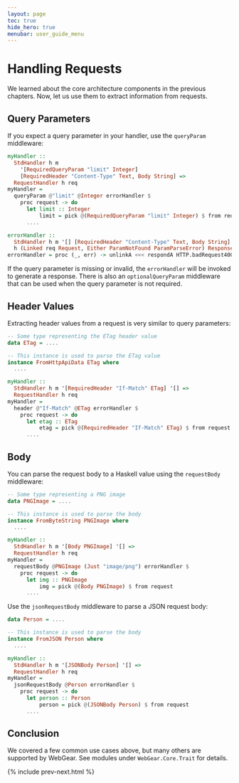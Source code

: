 ```yaml
---
layout: page
toc: true
hide_hero: true
menubar: user_guide_menu
---
```


# Handling Requests

We learned about the core architecture components in the previous chapters. Now, let us use them to extract information
from requests.

## Query Parameters

If you expect a query parameter in your handler, use the `queryParam` middleware:

```haskell
myHandler ::
  StdHandler h m
    '[RequiredQueryParam "limit" Integer]
    [RequiredHeader "Content-Type" Text, Body String] =>
  RequestHandler h req
myHandler =
  queryParam @"limit" @Integer errorHandler $
    proc request -> do
      let limit :: Integer
          limit = pick @(RequiredQueryParam "limit" Integer) $ from request
      ....

errorHandler ::
  StdHandler h m '[] [RequiredHeader "Content-Type" Text, Body String] =>
  h (Linked req Request, Either ParamNotFound ParamParseError) Response
errorHandler = proc (_, err) -> unlinkA <<< respondA HTTP.badRequest400 "text/plain" -< show err
```

If the query parameter is missing or invalid, the `errorHandler` will be invoked to generate a response. There is also
an `optionalQueryParam` middleware that can be used when the query parameter is not required.

## Header Values

Extracting header values from a request is very similar to query parameters:

```haskell
-- Some type representing the ETag header value
data ETag = ....

-- This instance is used to parse the ETag value
instance FromHttpApiData ETag where
  ....

myHandler ::
  StdHandler h m '[RequiredHeader "If-Match" ETag] '[] =>
  RequestHandler h req
myHandler =
  header @"If-Match" @ETag errorHandler $
    proc request -> do
      let etag :: ETag
          etag = pick @(RequiredHeader "If-Match" ETag) $ from request
      ....
```

## Body

You can parse the request body to a Haskell value using the `requestBody` middleware:

```haskell
-- Some type representing a PNG image
data PNGImage = ....

-- This instance is used to parse the body
instance FromByteString PNGImage where
  ....

myHandler ::
  StdHandler h m '[Body PNGImage] '[] =>
  RequestHandler h req
myHandler =
  requestBody @PNGImage (Just "image/png") errorHandler $
    proc request -> do
      let img :: PNGImage
          img = pick @(Body PNGImage) $ from request
      ....
```

Use the `jsonRequestBody` middleware to parse a JSON 
request body:

```haskell
data Person = ....

-- This instance is used to parse the body
instance FromJSON Person where
  ....

myHandler ::
  StdHandler h m '[JSONBody Person] '[] =>
  RequestHandler h req
myHandler =
  jsonRequestBody @Person errorHandler $
    proc request -> do
      let person :: Person
          person = pick @(JSONBody Person) $ from request
      ....
```

## Conclusion

We covered a few common use cases above, but many others are supported by WebGear. See modules under `WebGear.Core.Trait`
for details.

{% include prev-next.html %}
